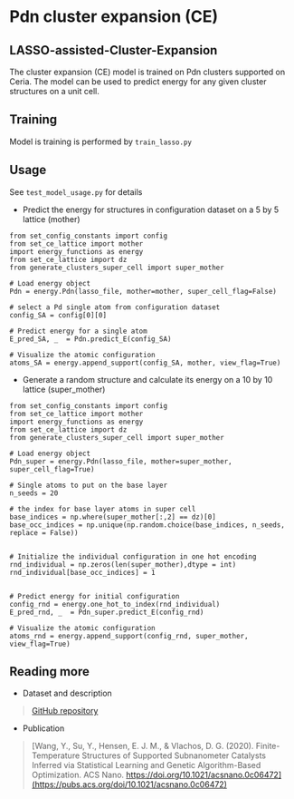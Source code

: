 # Pdn cluster expansion (CE)

## LASSO-assisted-Cluster-Expansion 
The cluster expansion (CE) model is trained on Pdn clusters supported on Ceria. The model can be used to predict energy for any given cluster structures on a unit cell. 

## Training 
Model is training is performed by `train_lasso.py` 

## Usage 
See `test_model_usage.py` for details

- Predict the energy for structures in configuration dataset on a 5 by 5 lattice (mother)
```
from set_config_constants import config
from set_ce_lattice import mother
import energy_functions as energy
from set_ce_lattice import dz
from generate_clusters_super_cell import super_mother

# Load energy object
Pdn = energy.Pdn(lasso_file, mother=mother, super_cell_flag=False)

# select a Pd single atom from configuration dataset
config_SA = config[0][0]

# Predict energy for a single atom
E_pred_SA, _  = Pdn.predict_E(config_SA)

# Visualize the atomic configuration
atoms_SA = energy.append_support(config_SA, mother, view_flag=True)
```

- Generate a random structure and calculate its energy on a 10 by 10 lattice (super_mother) 
```
from set_config_constants import config
from set_ce_lattice import mother
import energy_functions as energy
from set_ce_lattice import dz
from generate_clusters_super_cell import super_mother

# Load energy object
Pdn_super = energy.Pdn(lasso_file, mother=super_mother, super_cell_flag=True)

# Single atoms to put on the base layer
n_seeds = 20

# the index for base layer atoms in super cell
base_indices = np.where(super_mother[:,2] == dz)[0]
base_occ_indices = np.unique(np.random.choice(base_indices, n_seeds, replace = False))


# Initialize the individual configuration in one hot encoding
rnd_individual = np.zeros(len(super_mother),dtype = int)
rnd_individual[base_occ_indices] = 1


# Predict energy for initial configuration
config_rnd = energy.one_hot_to_index(rnd_individual)
E_pred_rnd, _  = Pdn_super.predict_E(config_rnd)

# Visualize the atomic configuration
atoms_rnd = energy.append_support(config_rnd, super_mother, view_flag=True)
```

## Reading more 
- Dataset and description 

>[GitHub repository](https://github.com/VlachosGroup/Pdn-Cluster-Structure-Optimization)

- Publication 

>[Wang, Y., Su, Y., Hensen, E. J. M., & Vlachos, D. G. (2020). Finite-Temperature Structures of Supported Subnanometer Catalysts Inferred via Statistical Learning and Genetic Algorithm-Based Optimization. ACS Nano. https://doi.org/10.1021/acsnano.0c06472](https://pubs.acs.org/doi/10.1021/acsnano.0c06472)

